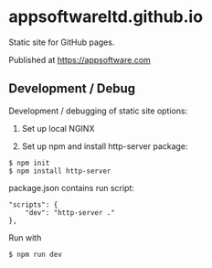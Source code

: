 # appsoftwareltd.github.io

Static site for GitHub pages. 

Published at https://appsoftware.com

## Development / Debug

Development / debugging of static site options:

1. Set up local NGINX

2. Set up npm and install http-server package:

```
$ npm init
$ npm install http-server
```

package.json contains run script:

```
"scripts": {
    "dev": "http-server ."
},
```
Run with

```
$ npm run dev
```
